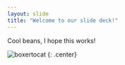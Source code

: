 ```yaml
---
layout: slide
title: "Welcome to our slide deck!"
---
```


Cool beans, I hope this works!

![boxertocat](https://octodex.github.com/images/boxertocat_octodex.jpg)
{: .center}
